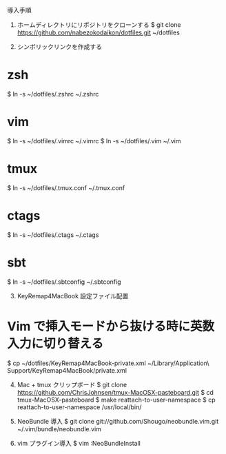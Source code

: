 導入手順

1. ホームディレクトリにリポジトリをクローンする
$ git clone https://github.com/nabezokodaikon/dotfiles.git ~/dotfiles

2. シンボリックリンクを作成する
# zsh
$ ln -s ~/dotfiles/.zshrc ~/.zshrc
# vim
$ ln -s ~/dotfiles/.vimrc ~/.vimrc
$ ln -s ~/dotfiles/.vim ~/.vim
# tmux
$ ln -s ~/dotfiles/.tmux.conf ~/.tmux.conf 
# ctags
$ ln -s ~/dotfiles/.ctags ~/.ctags 
# sbt
$ ln -s ~/dotfiles/.sbtconfig ~/.sbtconfig

3. KeyRemap4MacBook 設定ファイル配置
# Vim で挿入モードから抜ける時に英数入力に切り替える
$ cp ~/dotfiles/KeyRemap4MacBook-private.xml ~/Library/Application\ Support/KeyRemap4MacBook/private.xml

4. Mac + tmux クリップボード
$ git clone https://github.com/ChrisJohnsen/tmux-MacOSX-pasteboard.git
$ cd tmux-MacOSX-pasteboard
$ make reattach-to-user-namespace
$ cp reattach-to-user-namespace /usr/local/bin/

5. NeoBundle 導入
$ git clone git://github.com/Shougo/neobundle.vim.git ~/.vim/bundle/neobundle.vim

6. vim プラグイン導入
$ vim
:NeoBundleInstall
